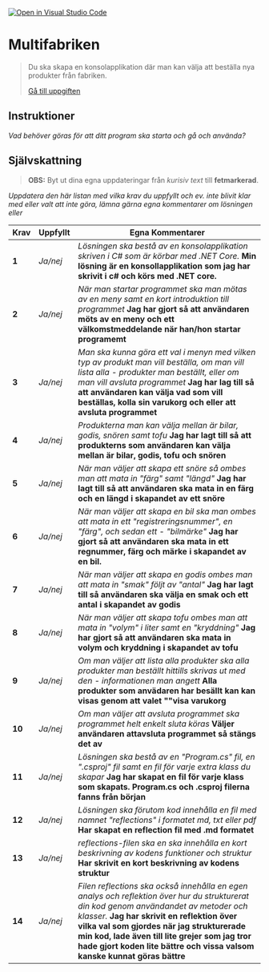 [![Open in Visual Studio Code](https://classroom.github.com/assets/open-in-vscode-f059dc9a6f8d3a56e377f745f24479a46679e63a5d9fe6f495e02850cd0d8118.svg)](https://classroom.github.com/online_ide?assignment_repo_id=6322141&assignment_repo_type=AssignmentRepo)
# Multifabriken

>Du ska skapa en konsolapplikation där man kan välja att beställa nya produkter från fabriken.
>
>[Gå till uppgiften](https://ju.instructure.com/courses/5951/assignments/22265)

## Instruktioner

*Vad behöver göras för att ditt program ska starta och gå och använda?*

## Självskattning
>**OBS:** Byt ut dina egna uppdateringar från *kurisiv text* till **fetmarkerad**.

*Uppdatera den här listan med vilka krav du uppfyllt och ev. inte blivit klar med eller valt att inte göra, lämna gärna egna kommentarer om lösningen eller*


 |Krav|Uppfyllt|Egna Kommentarer|
 |---|---|---|
|**1**  |*Ja/nej*| *Lösningen ska bestå av en konsolapplikation skriven i C# som är körbar med .NET Core.* **Min lösning är en konsollapplikation som jag har skrivit i c# och körs med .NET core.**|
|**2**  |*Ja/nej*| *När man startar programmet ska man mötas av en meny samt en kort introduktion till programmet* **Jag har gjort så att användaren möts av en meny och ett välkomstmeddelande när han/hon startar programemt**|
|**3**  |*Ja/nej*| *Man ska kunna göra ett val i menyn med vilken typ av produkt man vill beställa, om man vill lista alla  - produkter man beställt, eller om man vill avsluta programmet* **Jag har lag till så att användaren kan välja vad som vill beställas, kolla sin varukorg och eller att avsluta programmet**|
|**4**  |*Ja/nej*| *Produkterna man kan välja mellan är bilar, godis, snören samt tofu* **Jag har lagt till så att produkterns som användaren kan välja mellan är bilar, godis, tofu och snören**|
|**5**  |*Ja/nej*| *När man väljer att skapa ett snöre så ombes man att mata in "färg" samt "längd"* **Jag har lagt till så att användaren ska mata in en färg och en längd i skapandet av ett snöre**|
|**6**  |*Ja/nej*| *När man väljer att skapa en bil ska man ombes att mata in ett "registreringsnummer", en "färg", och sedan ett  - "bilmärke"* **Jag har gjort så att användaren ska mata in ett regnummer, färg och märke i skapandet av en bil.**|
|**7**  |*Ja/nej*| *När man väljer att skapa en godis ombes man att mata in "smak" följt av "antal"* **Jag har lagt till så användaren ska välja en smak och ett antal i skapandet av godis**|
|**8**  |*Ja/nej*| *När man väljer att skapa tofu ombes man att mata in "volym" i liter samt en "kryddning"* **Jag har gjort så att användaren ska mata in volym och kryddning i skapandet av tofu**|
|**9**  |*Ja/nej*| *Om man väljer att lista alla produkter ska alla produkter man beställt hittills skrivas ut med den  - informationen man angett* **Alla produkter som anvädaren har besällt kan kan visas genom att valet ""visa varukorg**|
|**10** |*Ja/nej*| *Om man väljer att avsluta programmet ska programmet helt enkelt sluta köras* **Väljer användaren attavsluta programmet så stängs det av**|
|**11** |*Ja/nej*| *Lösningen ska bestå av en "Program.cs" fil, en ".csproj" fil samt en fil för varje extra klass du skapar* **Jag har skapat en fil för varje klass som skapats. Program.cs och .csproj filerna fanns från början**|
|**12** |*Ja/nej*| *Lösningen ska förutom kod innehålla en fil med namnet "reflections" i formatet md, txt eller pdf* **Har skapat en reflection fil med .md formatet**|
|**13** |*Ja/nej*| *reflections-filen ska en ska innehålla en kort beskrivning av kodens funktioner och struktur* **Har skrivit en kort beskrivning av kodens struktur**|
|**14** |*Ja/nej*| *Filen reflections ska också innehålla en egen analys och reflektion över hur du strukturerat din kod genom användandet av metoder och klasser.* **Jag har skrivit en reflektion över vilka val som gjordes när jag strukturerade min kod, lade även till lite grejer som jag tror hade gjort koden lite bättre och vissa valsom kanske kunnat göras bättre**|
